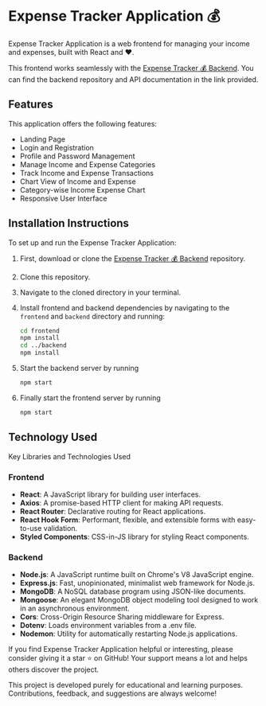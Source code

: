 # Expense Tracker Application 💰 

Expense Tracker Application is a web frontend for managing your income and expenses, built with React and ❤️.

This frontend works seamlessly with the [Expense Tracker 💰 Backend](https://github.com/ivedantsharma/Expense-Tracker-Application/tree/main/backend). You can find the backend repository and API documentation in the link provided.

## Features

This application offers the following features:

- Landing Page
- Login and Registration
- Profile and Password Management
- Manage Income and Expense Categories
- Track Income and Expense Transactions
- Chart View of Income and Expense
- Category-wise Income Expense Chart
- Responsive User Interface

## Installation Instructions

To set up and run the Expense Tracker Application:

1. First, download or clone the [Expense Tracker 💰 Backend](https://github.com/ivedantsharma/Expense-Tracker-Application.git) repository.

2. Clone this repository.

3. Navigate to the cloned directory in your terminal.

4. Install frontend and backend dependencies by navigating to the `frontend` and `backend` directory and running:
   ```sh
   cd frontend
   npm install
   cd ../backend
   npm install
5. Start the backend server by running
   ```sh
   npm start
6. Finally start the frontend server by running
    ```sh
    npm start

## Technology Used

Key Libraries and Technologies Used

### Frontend

- **React**: A JavaScript library for building user interfaces.
- **Axios**: A promise-based HTTP client for making API requests.
- **React Router**: Declarative routing for React applications.
- **React Hook Form**: Performant, flexible, and extensible forms with easy-to-use validation.
- **Styled Components**: CSS-in-JS library for styling React components.

### Backend

- **Node.js**: A JavaScript runtime built on Chrome's V8 JavaScript engine.
- **Express.js**: Fast, unopinionated, minimalist web framework for Node.js.
- **MongoDB**: A NoSQL database program using JSON-like documents.
- **Mongoose**: An elegant MongoDB object modeling tool designed to work in an asynchronous environment.
- **Cors**: Cross-Origin Resource Sharing middleware for Express.
- **Dotenv**: Loads environment variables from a .env file.
- **Nodemon**: Utility for automatically restarting Node.js applications.

If you find Expense Tracker Application helpful or interesting, please consider giving it a star ⭐ on GitHub! Your support means a lot and helps others discover the project.

This project is developed purely for educational and learning purposes. Contributions, feedback, and suggestions are always welcome!

